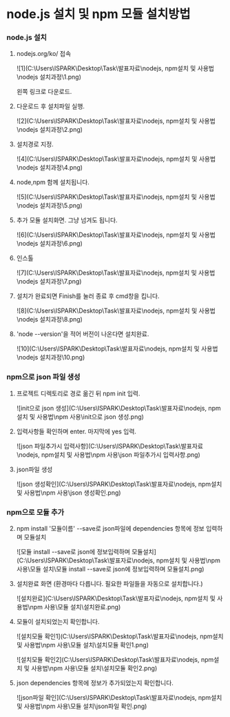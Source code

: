 

# node.js 설치 및 npm 모듈 설치방법



### node.js 설치

1. nodejs.org/ko/ 접속

   ![1](C:\Users\ISPARK\Desktop\Task\발표자료\nodejs, npm설치 및 사용법\nodejs 설치과정\1.png)

   왼쪽 링크로 다운로드.

2. 다운로드 후 설치파일 실행.

   ![2](C:\Users\ISPARK\Desktop\Task\발표자료\nodejs, npm설치 및 사용법\nodejs 설치과정\2.png)

3. 설치경로 지정.

   ![4](C:\Users\ISPARK\Desktop\Task\발표자료\nodejs, npm설치 및 사용법\nodejs 설치과정\4.png)

4. node,npm 함께 설치됩니다.

   ![5](C:\Users\ISPARK\Desktop\Task\발표자료\nodejs, npm설치 및 사용법\nodejs 설치과정\5.png)

5. 추가 모듈 설치화면. 그냥 넘겨도 됩니다.

   ![6](C:\Users\ISPARK\Desktop\Task\발표자료\nodejs, npm설치 및 사용법\nodejs 설치과정\6.png)

6. 인스톨

   ![7](C:\Users\ISPARK\Desktop\Task\발표자료\nodejs, npm설치 및 사용법\nodejs 설치과정\7.png)

7. 설치가 완료되면 Finish를 눌러 종료 후 cmd창을 킵니다.

   ![8](C:\Users\ISPARK\Desktop\Task\발표자료\nodejs, npm설치 및 사용법\nodejs 설치과정\8.png)

8. 'node --version'을 적어 버전이 나온다면 설치완료.

   ![10](C:\Users\ISPARK\Desktop\Task\발표자료\nodejs, npm설치 및 사용법\nodejs 설치과정\10.png)

### npm으로 json 파일 생성

1. 프로젝트 디렉토리로 경로 옮긴 뒤 npm init 입력.

   ![init으로 json 생성](C:\Users\ISPARK\Desktop\Task\발표자료\nodejs, npm설치 및 사용법\npm 사용\init으로 json 생성.png)

   

2. 입력사항들 확인하며 enter. 마지막에 yes 입력.

   ![json 파일추가시 입력사항](C:\Users\ISPARK\Desktop\Task\발표자료\nodejs, npm설치 및 사용법\npm 사용\json 파일추가시 입력사항.png)

   

3. json파일 생성

   ![json 생성확인](C:\Users\ISPARK\Desktop\Task\발표자료\nodejs, npm설치 및 사용법\npm 사용\json 생성확인.png)



### npm으로 모듈 추가



2. npm install '모듈이름' --save로 json파일에 dependencies 항목에 정보 입력하며 모듈설치

   ![모듈 install --save로 json에 정보입력하며 모듈설치](C:\Users\ISPARK\Desktop\Task\발표자료\nodejs, npm설치 및 사용법\npm 사용\모듈 설치\모듈 install --save로 json에 정보입력하며 모듈설치.png)

   

3. 설치완료 화면 (환경마다 다릅니다. 필요한 파일들을 자동으로 설치합니다.)

   ![설치완료](C:\Users\ISPARK\Desktop\Task\발표자료\nodejs, npm설치 및 사용법\npm 사용\모듈 설치\설치완료.png)

   

4. 모듈이 설치되었는지 확인합니다.

   ![설치모듈 확인1](C:\Users\ISPARK\Desktop\Task\발표자료\nodejs, npm설치 및 사용법\npm 사용\모듈 설치\설치모듈 확인1.png)

   ![설치모듈 확인2](C:\Users\ISPARK\Desktop\Task\발표자료\nodejs, npm설치 및 사용법\npm 사용\모듈 설치\설치모듈 확인2.png)

5. json dependencies 항목에 정보가 추가되었는지 확인합니다.

   ![json파일 확인](C:\Users\ISPARK\Desktop\Task\발표자료\nodejs, npm설치 및 사용법\npm 사용\모듈 설치\json파일 확인.png)
